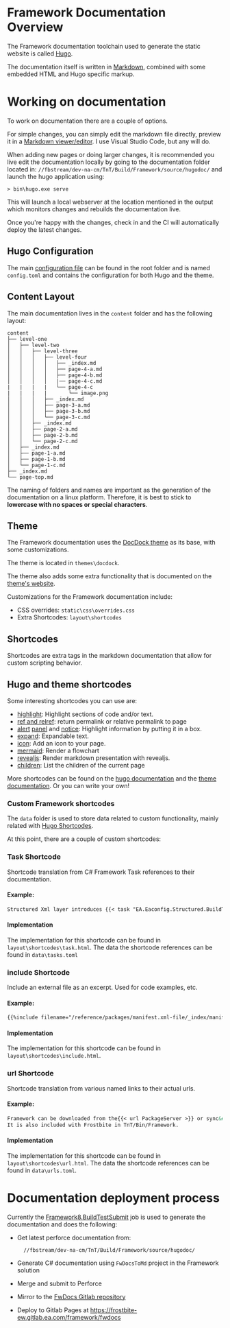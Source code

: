 # Framework Documentation Overview #

The Framework documentation toolchain used to generate the static website is called [Hugo](https://gohugo.io).

The documentation itself is written in [Markdown](https://en.wikipedia.org/wiki/Markdown), combined with some embedded HTML and Hugo specific markup.


# Working on documentation #

To work on documentation there are a couple of options.


For simple changes, you can simply edit the markdown file directly, preview it in a [Markdown viewer/editor](https://www.shopify.com/partners/blog/10-of-the-best-markdown-editors). I use Visual Studio Code, but any will do.

When adding new pages or doing larger changes, it is recommended you live edit the documentation locally by going to the documentation folder located in:
`//fbstream/dev-na-cm/TnT/Build/Framework/source/hugodoc/`
and launch the hugo application using:
``` 
> bin\hugo.exe serve
```

This will launch a local webserver at the location mentioned in the output which monitors changes and rebuilds the documentation live.

Once you're happy with the changes, check in and the CI will automatically deploy the latest changes.

## Hugo Configuration ##

The main [configuration file](https://gohugo.io/getting-started/configuration/) can be found in the root folder and is named `config.toml` and contains the configuration for both Hugo and the theme.

## Content Layout ##

The main documentation lives in the `content` folder and has the following layout:
```
content
├── level-one
│   ├── level-two
│   │   ├── level-three
│   │   │   ├── level-four
│   │   │   │   ├── _index.md
│   │   │   │   ├── page-4-a.md
│   │   │   │   ├── page-4-b.md
│   │   │   │   |── page-4-c.md
|   |   |   |   └── page-4-c
|   |   |   |       └── image.png
│   │   │   ├── _index.md
│   │   │   ├── page-3-a.md
│   │   │   ├── page-3-b.md
│   │   │   └── page-3-c.md
│   │   ├── _index.md
│   │   ├── page-2-a.md
│   │   ├── page-2-b.md
│   │   └── page-2-c.md
│   ├── _index.md
│   ├── page-1-a.md
│   ├── page-1-b.md
│   └── page-1-c.md
├── _index.md
└── page-top.md
```

The naming of folders and names are important as the generation of the documentation on a linux platform. Therefore, it is best to stick to **lowercase with no spaces or special characters**.

## Theme ##

The Framework documentation uses the [DocDock theme](https://docdock.netlify.com/) as its base, with some customizations.

The theme is located in `themes\docdock`.

The theme also adds some extra functionality that is documented on the [theme's website](https://docdock.netlify.com/).

Customizations for the Framework documentation include:
* CSS overrides: `static\css\overrides.css`
* Extra Shortcodes: `layout\shortcodes`

## Shortcodes ##

Shortcodes are extra tags in the markdown documentation that allow for custom scripting behavior.

## Hugo and theme shortcodes ##

Some interesting shortcodes you can use are:

* [highlight](https://gohugo.io/content-management/syntax-highlighting/): Highlight sections of code and/or text.
* [ref and relref](https://gohugo.io/content-management/shortcodes/#ref-and-relref): return permalink or relative permalink to page
* [alert](https://docdock.netlify.com/shortcodes/alert/) [panel](https://docdock.netlify.com/shortcodes/panel/) and [notice](https://docdock.netlify.com/shortcodes/notice/): Highlight information by putting it in a box.
* [expand](https://docdock.netlify.com/shortcodes/expand/): Expandable text.
* [icon](https://docdock.netlify.com/shortcodes/icon/): Add an icon to your page.
* [mermaid](https://docdock.netlify.com/shortcodes/mermaid/): Render a flowchart
* [revealjs](https://docdock.netlify.com/shortcodes/revealjs/): Render markdown presentation with revealjs.
* [children](https://docdock.netlify.com/shortcodes/children/): List the children of the current page

More shortcodes can be found on the [hugo documentation](https://gohugo.io/content-management/shortcodes/) and the [theme documentation](https://docdock.netlify.com/shortcodes).
Or you can write your own! 

### Custom Framework shortcodes ###

The `data` folder is used to store data related to custom functionality, mainly related with [Hugo Shortcodes](https://gohugo.io/content-management/shortcodes/). 

At this point, there are a couple of custom shortcodes:
### **Task Shortcode** ###
Shortcode translation from C# Framework Task references to their documentation.

#### Example: #### 
```md
Structured Xml layer introduces {{< task "EA.Eaconfig.Structured.BuildTypeTask" >}} task that makes custom buildtype definition simpler. 
```

#### Implementation ####

The implementation for this shortcode can be found in `layout\shortcodes\task.html`. The data the shortcode references can be found in `data\tasks.toml`


### **include Shortcode** ###
Include an external file as an excerpt. Used for code examples, etc.

#### Example: #### 
```xml
{{%include filename="/reference/packages/manifest.xml-file/_index/manifestintroexample.xml" /%}}

```

#### Implementation ####

The implementation for this shortcode can be found in `layout\shortcodes\include.html`.

### **url Shortcode** ###
Shortcode translation from various named links to their actual urls.

#### Example: #### 
```md
Framework can be downloaded from the{{< url PackageServer >}} or sync&#39;ed from our {{< url PerforceDepot >}}on the Frostbite Perforce server in //packages/Framework.
It is also included with Frostbite in TnT/Bin/Framework.
```

#### Implementation ####

The implementation for this shortcode can be found in `layout\shortcodes\url.html`. The data the shortcode references can be found in `data\urls.toml`.

# Documentation deployment process #

Currently the [Framework8.BuildTestSubmit](https://eac-freeze3.eac.ad.ea.com/job/dev-na-cm/job/Framework8.BuildTestSubmit/) job is used to generate the documentation and does the following:

* Get latest perforce documentation from: 

        //fbstream/dev-na-cm/TnT/Build/Framework/source/hugodoc/

* Generate C# documentation using `FwDocsToMd` project in the Framework solution
* Merge and submit to Perforce
* Mirror to the [FwDocs Gitlab repository](https://gitlab.ea.com/frostbite-ew/framework/fwdocs)
* Deploy to Gitlab Pages at https://frostbite-ew.gitlab.ea.com/framework/fwdocs